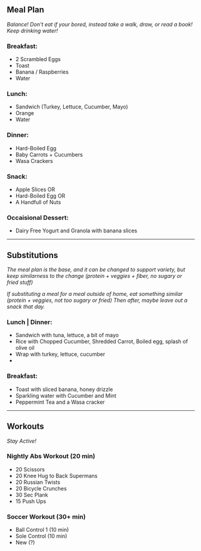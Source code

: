 ## Meal Plan

*Balance!*
*Don't eat if your bored, instead take a walk, draw, or read a book!*
*Keep drinking water!*

### Breakfast:
- 2 Scrambled Eggs
- Toast
- Banana / Raspberries
- Water

### Lunch:
- Sandwich (Turkey, Lettuce, Cucumber, Mayo)
- Orange
- Water

### Dinner:
- Hard-Boiled Egg
- Baby Carrots + Cucumbers
- Wasa Crackers

### Snack:
- Apple Slices OR
- Hard-Boiled Egg OR
- A Handfull of Nuts

### Occaisional Dessert:
- Dairy Free Yogurt and Granola with banana slices


----

## Substitutions

*The meal plan is the base, and it can be changed to support variety, but keep similarness to the change (protein + veggies + fiber, no sugary or fried stuff)*


*If substituting a meal for a meal outside of home, eat something similar (protein + veggies, not too sugary or fried)   Then after, maybe leave out a snack that day.*

### Lunch | Dinner:
- Sandwich with tuna, lettuce, a bit of mayo
- Rice with Chopped Cucumber, Shredded Carrot, Boiled egg, splash of olive oil
- Wrap with turkey, lettuce, cucumber
- 
### Breakfast:
- Toast with sliced banana, honey drizzle
- Sparkling water with Cucumber and Mint
- Peppermint Tea and a Wasa cracker

----

## Workouts

*Stay Active!*

### Nightly Abs Workout (20 min)
- 20 Scissors
- 20 Knee Hug to Back Supermans
- 20 Russian Twists
- 20 Bicycle Crunches
- 30 Sec Plank
- 15 Push Ups

### Soccer Workout (30+ min)
- Ball Control 1 (10 min)
- Sole Control (10 min)
- New (?)





